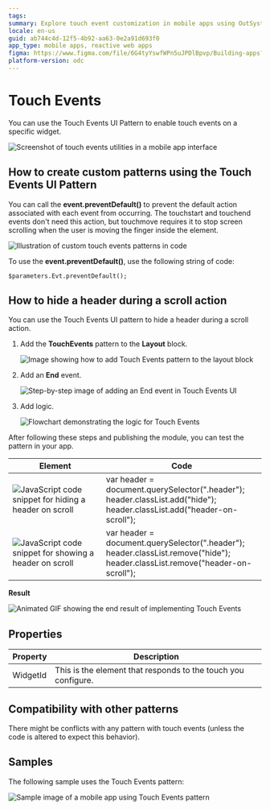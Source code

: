 ```yaml
---
tags:
summary: Explore touch event customization in mobile apps using OutSystems Developer Cloud (ODC).
locale: en-us
guid: ab744c4d-12f5-4b92-aa63-0e2a91d693f0
app_type: mobile apps, reactive web apps
figma: https://www.figma.com/file/6G4tyYswfWPn5uJPDlBpvp/Building-apps?type=design&node-id=3208%3A22041&t=ZwHw8hXeFhwYsO5V-1
platform-version: odc
---
```

# Touch Events

You can use the Touch Events UI Pattern to enable touch events on a specific widget.

![Screenshot of touch events utilities in a mobile app interface](images/touch_events_utilities.png "Touch Events Utilities")

## How to create custom patterns using the Touch Events UI Pattern

You can call the **event.preventDefault()** to prevent the default action associated with each event from occurring. The touchstart and touchend events don't need this action, but touchmove requires it to stop screen scrolling when the user is moving the finger inside the element.

![Illustration of custom touch events patterns in code](images/touch_events_custom_patterns.png "Custom Touch Events Patterns")

To use the **event.preventDefault()**, use the following string of code:

`$parameters.Evt.preventDefault();`

## How to hide a header during a scroll action

You can use the Touch Events UI pattern to hide a header during a scroll action.

1. Add the **TouchEvents** pattern to the **Layout** block.

    ![Image showing how to add Touch Events pattern to the layout block](images/touch_events_layour.png "Touch Events Layout")

1. Add an **End** event.

    ![Step-by-step image of adding an End event in Touch Events UI](images/add_end_event.png "Adding an End Event")

1. Add logic.

    ![Flowchart demonstrating the logic for Touch Events](images/touch_events_logic.png "Touch Events Logic")

After following these steps and publishing the module, you can test the pattern in your app.

| Element | Code |
|---|---| 
|![JavaScript code snippet for hiding a header on scroll](images/JS_hide.png "JavaScript Code to Hide Header") |  var header = document.querySelector(".header");<br/>header.classList.add("hide");<br/>header.classList.add("header-on-scroll"); |
|![JavaScript code snippet for showing a header on scroll](images/JS_show.png "JavaScript Code to Show Header") |  var header = document.querySelector(".header");<br/>header.classList.remove("hide");<br/>header.classList.remove("header-on-scroll"); | 
  
**Result**

![Animated GIF showing the end result of implementing Touch Events](images/TouchEvents_EndResult.gif "Touch Events End Result")

## Properties

|**Property** |  **Description** |
|---|---| 
| WidgetId  |  This is the element that responds to the touch you configure.| 

## Compatibility with other patterns

There might be conflicts with any pattern with touch events (unless the code is altered to expect this behavior).

## Samples

The following sample uses the Touch Events pattern:

![Sample image of a mobile app using Touch Events pattern](images/TouchEvents-Sample-1.png "Touch Events Sample")
